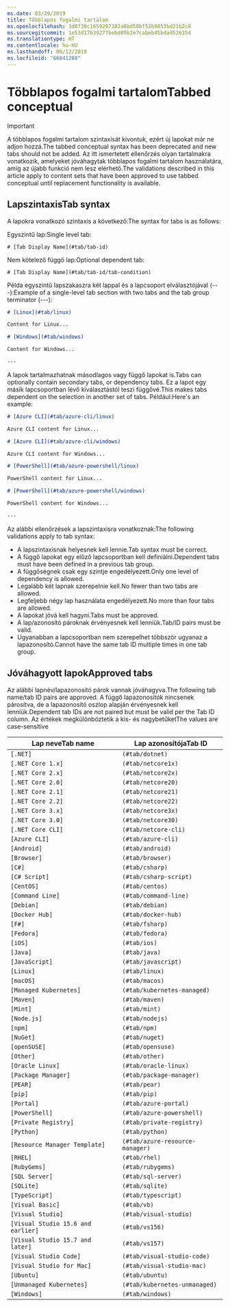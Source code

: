 ```yaml
---
ms.date: 03/29/2019
title: Többlapos fogalmi tartalom
ms.openlocfilehash: 3d6f38c1659297182a8bd50bf52b9853bd21b2c8
ms.sourcegitcommit: 1e53d17639277bebd89b2e7cabeb45bdad526354
ms.translationtype: HT
ms.contentlocale: hu-HU
ms.lasthandoff: 06/12/2019
ms.locfileid: "66841288"
---
```

# <a name="tabbed-conceptual"></a><span data-ttu-id="2b355-102">Többlapos fogalmi tartalom</span><span class="sxs-lookup"><span data-stu-id="2b355-102">Tabbed conceptual</span></span>

> [!IMPORTANT]
> <span data-ttu-id="2b355-103">A többlapos fogalmi tartalom szintaxisát kivontuk, ezért új lapokat már ne adjon hozzá.</span><span class="sxs-lookup"><span data-stu-id="2b355-103">The tabbed conceptual syntax has been deprecated and new tabs should not be added.</span></span> <span data-ttu-id="2b355-104">Az itt ismertetett ellenőrzés olyan tartalmakra vonatkozik, amelyeket jóváhagytak többlapos fogalmi tartalom használatára, amíg az újabb funkció nem lesz elérhető.</span><span class="sxs-lookup"><span data-stu-id="2b355-104">The validations described in this article apply to content sets that have been approved to use tabbed conceptual until replacement functionality is available.</span></span>

## <a name="tab-syntax"></a><span data-ttu-id="2b355-105">Lapszintaxis</span><span class="sxs-lookup"><span data-stu-id="2b355-105">Tab syntax</span></span>

<span data-ttu-id="2b355-106">A lapokra vonatkozó szintaxis a következő:</span><span class="sxs-lookup"><span data-stu-id="2b355-106">The syntax for tabs is as follows:</span></span>

<span data-ttu-id="2b355-107">Egyszintű lap:</span><span class="sxs-lookup"><span data-stu-id="2b355-107">Single level tab:</span></span>

`# [Tab Display Name](#tab/tab-id)`

<span data-ttu-id="2b355-108">Nem kötelező függő lap:</span><span class="sxs-lookup"><span data-stu-id="2b355-108">Optional dependent tab:</span></span>

`# [Tab Display Name](#tab/tab-id/tab-condition)`

<span data-ttu-id="2b355-109">Példa egyszintű lapszakaszra két lappal és a lapcsoport elválasztójával (---):</span><span class="sxs-lookup"><span data-stu-id="2b355-109">Example of a single-level tab section with two tabs and the tab group terminator (---):</span></span>

```markdown
# [Linux](#tab/linux)

Content for Linux...

# [Windows](#tab/windows)

Content for Windows...

---
```

<span data-ttu-id="2b355-110">A lapok tartalmazhatnak másodlagos vagy függő lapokat is.</span><span class="sxs-lookup"><span data-stu-id="2b355-110">Tabs can optionally contain secondary tabs, or dependency tabs.</span></span> <span data-ttu-id="2b355-111">Ez a lapot egy másik lapcsoportban lévő kiválasztástól teszi függővé.</span><span class="sxs-lookup"><span data-stu-id="2b355-111">This makes tabs dependent on the selection in another set of tabs.</span></span> <span data-ttu-id="2b355-112">Például:</span><span class="sxs-lookup"><span data-stu-id="2b355-112">Here's an example:</span></span>

```markdown
# [Azure CLI](#tab/azure-cli/linux)

Azure CLI content for Linux...

# [Azure CLI](#tab/azure-cli/windows)

Azure CLI content for Windows...

# [PowerShell](#tab/azure-powershell/linux)

PowerShell content for Linux...

# [PowerShell](#tab/azure-powershell/windows)

PowerShell content for Windows...

---
```

<span data-ttu-id="2b355-113">Az alábbi ellenőrzések a lapszintaxisra vonatkoznak:</span><span class="sxs-lookup"><span data-stu-id="2b355-113">The following validations apply to tab syntax:</span></span>

- <span data-ttu-id="2b355-114">A lapszintaxisnak helyesnek kell lennie.</span><span class="sxs-lookup"><span data-stu-id="2b355-114">Tab syntax must be correct.</span></span>
- <span data-ttu-id="2b355-115">A függő lapokat egy előző lapcsoportban kell definiálni.</span><span class="sxs-lookup"><span data-stu-id="2b355-115">Dependent tabs must have been defined in a previous tab group.</span></span>
- <span data-ttu-id="2b355-116">A függőségnek csak egy szintje engedélyezett.</span><span class="sxs-lookup"><span data-stu-id="2b355-116">Only one level of dependency is allowed.</span></span>
- <span data-ttu-id="2b355-117">Legalább két lapnak szerepelnie kell.</span><span class="sxs-lookup"><span data-stu-id="2b355-117">No fewer than two tabs are allowed.</span></span>
- <span data-ttu-id="2b355-118">Legfeljebb négy lap használata engedélyezett.</span><span class="sxs-lookup"><span data-stu-id="2b355-118">No more than four tabs are allowed.</span></span>
- <span data-ttu-id="2b355-119">A lapokat jóvá kell hagyni.</span><span class="sxs-lookup"><span data-stu-id="2b355-119">Tabs must be approved.</span></span>
- <span data-ttu-id="2b355-120">A lap/azonosító pároknak érvényesnek kell lenniük.</span><span class="sxs-lookup"><span data-stu-id="2b355-120">Tab/ID pairs must be valid.</span></span>
- <span data-ttu-id="2b355-121">Ugyanabban a lapcsoportban nem szerepelhet többször ugyanaz a lapazonosító.</span><span class="sxs-lookup"><span data-stu-id="2b355-121">Cannot have the same tab ID multiple times in one tab group.</span></span>

## <a name="approved-tabs"></a><span data-ttu-id="2b355-122">Jóváhagyott lapok</span><span class="sxs-lookup"><span data-stu-id="2b355-122">Approved tabs</span></span>

<span data-ttu-id="2b355-123">Az alábbi lapnév/lapazonosító párok vannak jóváhagyva.</span><span class="sxs-lookup"><span data-stu-id="2b355-123">The following tab name/tab ID pairs are approved.</span></span> <span data-ttu-id="2b355-124">A függő lapazonosítók nincsenek párosítva, de a lapazonosító oszlop alapján érvényesnek kell lenniük.</span><span class="sxs-lookup"><span data-stu-id="2b355-124">Dependent tab IDs are not paired but must be valid per the Tab ID column.</span></span> <span data-ttu-id="2b355-125">Az értékek megkülönböztetik a kis- és nagybetűket</span><span class="sxs-lookup"><span data-stu-id="2b355-125">The values are case-sensitive</span></span>

|<span data-ttu-id="2b355-126">Lap neve</span><span class="sxs-lookup"><span data-stu-id="2b355-126">Tab name</span></span>              |<span data-ttu-id="2b355-127">Lap azonosítója</span><span class="sxs-lookup"><span data-stu-id="2b355-127">Tab ID</span></span>            |
|----------------------|------------------|
|`[.NET]`              |`(#tab/dotnet)`   |
|`[.NET Core 1.x]`     |`(#tab/netcore1x)`|
|`[.NET Core 2.x]`     |`(#tab/netcore2x)`|
|`[.NET Core 2.0]`     |`(#tab/netcore20)`|
|`[.NET Core 2.1]`     |`(#tab/netcore21)`|
|`[.NET Core 2.2]`     |`(#tab/netcore22)`|
|`[.NET Core 3.x]`     |`(#tab/netcore3x)`|
|`[.NET Core 3.0]`     |`(#tab/netcore30)`|
|`[.NET Core CLI]`     |`(#tab/netcore-cli)`|
|`[Azure CLI]`         |`(#tab/azure-cli)`|
|`[Android]`           |`(#tab/android)`  |
|`[Browser]`           |`(#tab/browser)`  |
|`[C#]`                |`(#tab/csharp)`   |
|`[C# Script]`         |`(#tab/csharp-script)`|
|`[CentOS]`            |`(#tab/centos)`|
|`[Command Line]`      |`(#tab/command-line)`|
|`[Debian]`            |`(#tab/debian)`|
|`[Docker Hub]`        |`(#tab/docker-hub)`|
|`[F#]`                |`(#tab/fsharp)`|
|`[Fedora]`            |`(#tab/fedora)`|
|`[iOS]`               |`(#tab/ios)`      |
|`[Java]`              |`(#tab/java)`|
|`[JavaScript]`        |`(#tab/javascript)`|
|`[Linux]`             |`(#tab/linux)`    |
|`[macOS]`             |`(#tab/macos)`    |
|`[Managed Kubernetes]`|`(#tab/kubernetes-managed)`|
|`[Maven]`             |`(#tab/maven)`|
|`[Mint]`              |`(#tab/mint)`|
|`[Node.js]`           |`(#tab/nodejs)`|
|`[npm]`               |`(#tab/npm)` |
|`[NuGet]`             |`(#tab/nuget)`|
|`[openSUSE]`          |`(#tab/opensuse)`|
|`[Other]`             |`(#tab/other)` |
|`[Oracle Linux]`      |`(#tab/oracle-linux)`|
|`[Package Manager]`   |`(#tab/package-manager)` |
|`[PEAR]`              |`(#tab/pear)`|
|`[pip]`               |`(#tab/pip)`|
|`[Portal]`            |`(#tab/azure-portal)`    |
|`[PowerShell]`        |`(#tab/azure-powershell)`|
|`[Private Registry]`  |`(#tab/private-registry)`|
|`[Python]`            |`(#tab/python)`|
|`[Resource Manager Template]`|`(#tab/azure-resource-manager)`|
|`[RHEL]`              |`(#tab/rhel)`|
|`[RubyGems]`          |`(#tab/rubygems)`|
|`[SQL Server]`        |`(#tab/sql-server)`|
|`[SQLite]`            |`(#tab/sqlite)`|
|`[TypeScript]`        |`(#tab/typescript)`|
|`[Visual Basic]`      |`(#tab/vb)` |
|`[Visual Studio]`     |`(#tab/visual-studio)`|
|`[Visual Studio 15.6 and earlier]`|`(#tab/vs156)`|
|`[Visual Studio 15.7 and later]`  |`(#tab/vs157)`|
|`[Visual Studio Code]`            |`(#tab/visual-studio-code)`|
|`[Visual Studio for Mac]`         |`(#tab/visual-studio-mac)`|
|`[Ubuntu]`                        |`(#tab/ubuntu)`|
|`[Unmanaged Kubernetes]`          |`(#tab/kubernetes-unmanaged)`|
|`[Windows]`   |`(#tab/windows)`   |